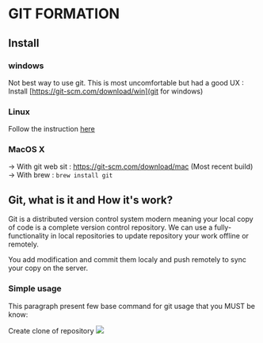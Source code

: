 # GIT FORMATION

## Install

### windows
Not best way to use git. This is most uncomfortable but had a good UX :
Install [https://git-scm.com/download/win](git for windows)

### Linux
Follow the instruction [here](https://git-scm.com/download/linux)

### MacOS X
-> With git web sit	: https://git-scm.com/download/mac (Most recent build)
-> With brew		: `brew install git`


## Git, what is it and How it's work?
Git is a distributed version control system modern meaning your local copy of code is a complete version control repository.
We can use a fully-functionality in local repositories to update repository your work offline or remotely.

You add modification and commit them localy and push remotely to sync your copy on the server.

### Simple usage
This paragraph present few base command for git usage that you MUST be know:

Create clone of repository
![](https://github.com/BarbareBzhdev/git_formation/blob/master/asciinema_file/gitclone.gif)
